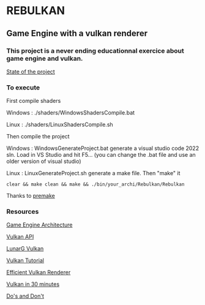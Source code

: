 # REBULKAN
## Game Engine with a vulkan renderer

### This project is a never ending educationnal exercice about game engine and vulkan.

[State of the project](https://github.com/galliume/rebulkan/projects/1)

### To execute 

First compile shaders

Windows : ./shaders/WindowsShadersCompile.bat

Linux   : ./shaders/LinuxShadersCompile.sh 

Then compile the project

Windows : WindowsGenerateProject.bat generate a visual studio code 2022 sln. 
Load in VS Studio and hit F5... (you can change the .bat file and use an older version of visual studio)

Linux   : LinuxGenerateProject.sh generate a make file. Then "make" it
```
clear && make clean && make && ./bin/your_archi/Rebulkan/Rebulkan
```

Thanks to [premake](https://premake.github.io/)

### Resources

[Game Engine Architecture](https://www.amazon.fr/Engine-Architecture-Third-Jason-Gregory/dp/1138035459/)

[Vulkan API](https://www.khronos.org/registry/vulkan/specs/1.2-extensions/html/index.html)

[LunarG Vulkan](https://vulkan.lunarg.com/doc/sdk/1.2.162.1/linux/tutorial/html/00-intro.html)

[Vulkan Tutorial](https://vulkan-tutorial.com/)

[Efficient Vulkan Renderer](https://zeux.io/2020/02/27/writing-an-efficient-vulkan-renderer/)

[Vulkan in 30 minutes](https://renderdoc.org/vulkan-in-30-minutes.html)

[Do's and Don't](https://developer.nvidia.com/blog/vulkan-dos-donts/)

